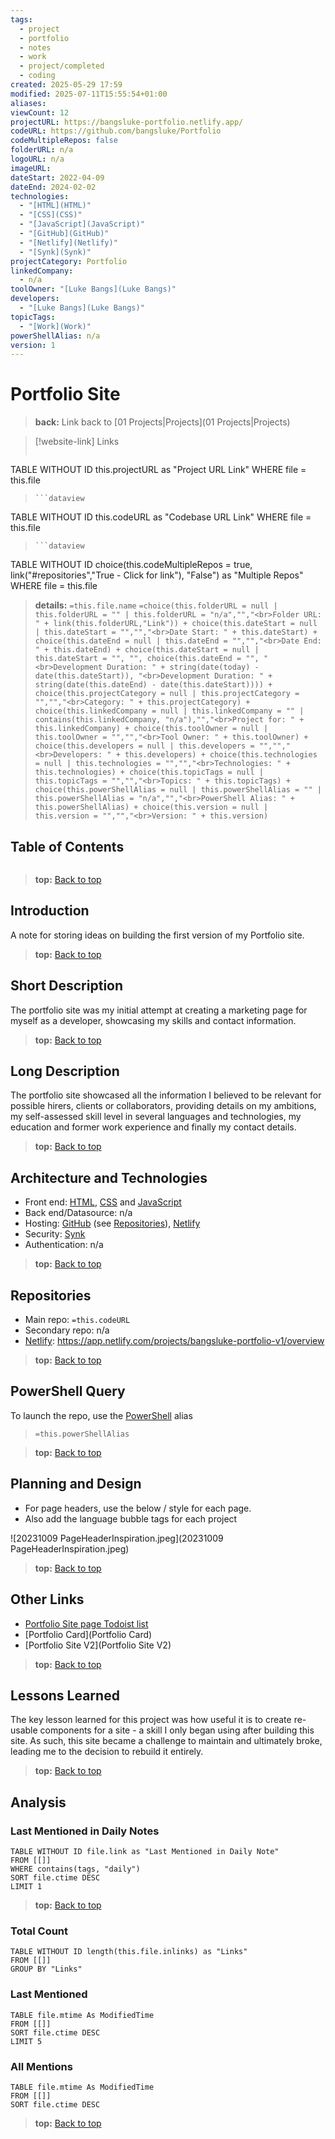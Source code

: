 ```yaml
---
tags:
  - project
  - portfolio
  - notes
  - work
  - project/completed
  - coding
created: 2025-05-29 17:59
modified: 2025-07-11T15:55:54+01:00
aliases: 
viewCount: 12
projectURL: https://bangsluke-portfolio.netlify.app/
codeURL: https://github.com/bangsluke/Portfolio
codeMultipleRepos: false
folderURL: n/a
logoURL: n/a
imageURL: 
dateStart: 2022-04-09
dateEnd: 2024-02-02
technologies:
  - "[HTML](HTML)"
  - "[CSS](CSS)"
  - "[JavaScript](JavaScript)"
  - "[GitHub](GitHub)"
  - "[Netlify](Netlify)"
  - "[Synk](Synk)"
projectCategory: Portfolio
linkedCompany:
  - n/a
toolOwner: "[Luke Bangs](Luke Bangs)"
developers:
  - "[Luke Bangs](Luke Bangs)"
topicTags:
  - "[Work](Work)"
powerShellAlias: n/a
version: 1
---
```

# Portfolio Site

> **back:** Link back to [01 Projects|Projects](01 Projects|Projects)

>[!website-link] Links
> ```dataview
TABLE WITHOUT ID this.projectURL as "Project URL Link"
WHERE file = this.file
>```
>```dataview
TABLE WITHOUT ID this.codeURL as "Codebase URL Link"
WHERE file = this.file
>```
>```dataview
TABLE WITHOUT ID choice(this.codeMultipleRepos = true, link("#repositories","True - Click for link"), "False") as "Multiple Repos"
WHERE file = this.file

> **details:** `=this.file.name`
>`=choice(this.folderURL = null | this.folderURL = "" | this.folderURL = "n/a","","<br>Folder URL: " + link(this.folderURL,"Link")) + choice(this.dateStart = null | this.dateStart = "","","<br>Date Start: " + this.dateStart) + choice(this.dateEnd = null | this.dateEnd = "","","<br>Date End: " + this.dateEnd) + choice(this.dateStart = null | this.dateStart = "", "", choice(this.dateEnd = "", "<br>Development Duration: " + string(date(today) - date(this.dateStart)), "<br>Development Duration: " + string(date(this.dateEnd) - date(this.dateStart)))) + choice(this.projectCategory = null | this.projectCategory = "","","<br>Category: " + this.projectCategory) + choice(this.linkedCompany = null | this.linkedCompany = "" | contains(this.linkedCompany, "n/a"),"","<br>Project for: " + this.linkedCompany) + choice(this.toolOwner = null | this.toolOwner = "","","<br>Tool Owner: " + this.toolOwner) + choice(this.developers = null | this.developers = "","","<br>Developers: " + this.developers) + choice(this.technologies = null | this.technologies = "","","<br>Technologies: " + this.technologies) + choice(this.topicTags = null | this.topicTags = "","","<br>Topics: " + this.topicTags) + choice(this.powerShellAlias = null | this.powerShellAlias = "" | this.powerShellAlias = "n/a","","<br>PowerShell Alias: " + this.powerShellAlias) + choice(this.version = null | this.version = "","","<br>Version: " + this.version)`

## Table of Contents

```table-of-contents
```

> **top:** [Back to top](#Table%20of%20Contents)

## Introduction

A note for storing ideas on building the first version of my Portfolio site.

> **top:** [Back to top](#Table%20of%20Contents)

## Short Description

The portfolio site was my initial attempt at creating a marketing page for myself as a developer, showcasing my skills and contact information.

> **top:** [Back to top](#Table%20of%20Contents)

## Long Description

The portfolio site showcased all the information I believed to be relevant for possible hirers, clients or collaborators, providing details on my ambitions, my self-assessed skill level in several languages and technologies, my education and former work experience and finally my contact details.

> **top:** [Back to top](#Table%20of%20Contents)

## Architecture and Technologies

- Front end: [HTML](HTML), [CSS](CSS) and [JavaScript](JavaScript)
- Back end/Datasource: n/a
- Hosting: [GitHub](GitHub) (see [Repositories](#repositories)), [Netlify](Netlify)
- Security: [Synk](Synk)
- Authentication: n/a

> **top:** [Back to top](#Table%20of%20Contents)

## Repositories

- Main repo: `=this.codeURL`
- Secondary repo: n/a
- [Netlify](Netlify): https://app.netlify.com/projects/bangsluke-portfolio-v1/overview

> **top:** [Back to top](#Table%20of%20Contents)

## PowerShell Query

To launch the repo, use the [PowerShell](PowerShell) alias 

> `=this.powerShellAlias`

> **top:** [Back to top](#Table%20of%20Contents)

## Planning and Design

- For page headers, use the below / style for each page.
- Also add the language bubble tags for each project

![20231009 PageHeaderInspiration.jpeg](20231009 PageHeaderInspiration.jpeg)

> **top:** [Back to top](#Table%20of%20Contents)

## Other Links

- [Portfolio Site page Todoist list](https://todoist.com/showTask?id=5773759872&sync_id=6506087454)
- [Portfolio Card](Portfolio Card)
- [Portfolio Site V2](Portfolio Site V2)

> **top:** [Back to top](#Table%20of%20Contents)

## Lessons Learned

The key lesson learned for this project was how useful it is to create re-usable components for a site - a skill I only began using after building this site. As such, this site became a challenge to maintain and ultimately broke, leading me to the decision to rebuild it entirely.

> **top:** [Back to top](#Table%20of%20Contents)

## Analysis

### Last Mentioned in Daily Notes

```dataview
TABLE WITHOUT ID file.link as "Last Mentioned in Daily Note"
FROM [[]]
WHERE contains(tags, "daily")
SORT file.ctime DESC
LIMIT 1
```

> **top:** [Back to top](#Table%20of%20Contents)

### Total Count

```dataview
TABLE WITHOUT ID length(this.file.inlinks) as "Links"
FROM [[]]
GROUP BY "Links"
```

### Last Mentioned

```dataview
TABLE file.mtime As ModifiedTime
FROM [[]]
SORT file.ctime DESC
LIMIT 5
```

### All Mentions

```dataview
TABLE file.mtime As ModifiedTime
FROM [[]]
SORT file.ctime DESC
```

> **top:** [Back to top](#Table%20of%20Contents)